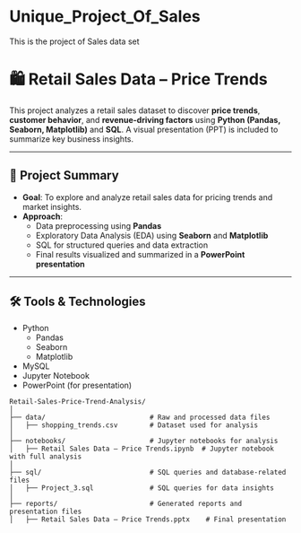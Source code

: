 # Unique_Project_Of_Sales
This is the project of Sales data set 

# 🛍️ Retail Sales Data – Price Trends

This project analyzes a retail sales dataset to discover **price trends**, **customer behavior**, and **revenue-driving factors** using **Python (Pandas, Seaborn, Matplotlib)** and **SQL**. A visual presentation (PPT) is included to summarize key business insights.

---

## 📌 Project Summary

- **Goal**: To explore and analyze retail sales data for pricing trends and market insights.
- **Approach**:
  - Data preprocessing using **Pandas**
  - Exploratory Data Analysis (EDA) using **Seaborn** and **Matplotlib**
  - SQL for structured queries and data extraction
  - Final results visualized and summarized in a **PowerPoint presentation**

---

## 🛠️ Tools & Technologies

- Python
  - Pandas
  - Seaborn
  - Matplotlib
- MySQL
- Jupyter Notebook
- PowerPoint (for presentation)
```
Retail-Sales-Price-Trend-Analysis/
│
├── data/                          # Raw and processed data files
│   ├── shopping_trends.csv        # Dataset used for analysis
│
├── notebooks/                     # Jupyter notebooks for analysis
│   ├── Retail Sales Data – Price Trends.ipynb  # Jupyter notebook with full analysis
│
├── sql/                           # SQL queries and database-related files
│   ├── Project_3.sql              # SQL queries for data insights
│
├── reports/                       # Generated reports and presentation files
│   ├── Retail Sales Data – Price Trends.pptx    # Final presentation


```

